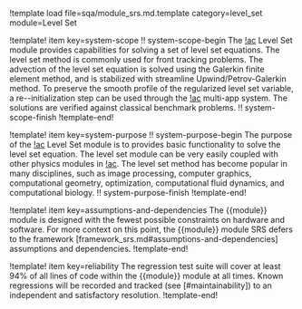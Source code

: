 !template load file=sqa/module_srs.md.template category=level_set module=Level Set

!template! item key=system-scope
!! system-scope-begin
The [!ac](MOOSE) Level Set module provides capabilities for solving a set of level set equations. The level set method is commonly used for front tracking problems. The advection of the level set equation is solved using the Galerkin finite element method, and is stabilized with streamline Upwind/Petrov-Galerkin method. To preserve the smooth profile of the regularized level set variable, a re--initialization step can be used through the [!ac](MOOSE) multi-app system. The solutions are verified against classical benchmark problems.
!! system-scope-finish
!template-end!

!template! item key=system-purpose
!! system-purpose-begin
The purpose of the [!ac](MOOSE) Level Set module is to provides basic functionality to solve the level set equation. The level set module can be very easily coupled with other physics modules in [!ac](MOOSE).  The level set method has become popular in many disciplines, such as image processing, computer graphics, computational geometry, optimization, computational fluid dynamics, and computational biology.
!! system-purpose-finish
!template-end!

!template! item key=assumptions-and-dependencies
The {{module}} module is designed with the fewest possible constraints on hardware and software.
For more context on this point, the {{module}} module SRS defers to the framework
[framework_srs.md#assumptions-and-dependencies] assumptions and
dependencies.
!template-end!

!template! item key=reliability
The regression test suite will cover at least 94% of all lines of code within the {{module}}
module at all times. Known regressions will be recorded and tracked (see [#maintainability]) to an
independent and satisfactory resolution.
!template-end!
